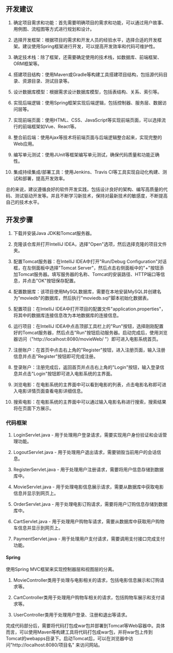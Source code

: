 ## 开发建议
1. 确定项目需求和功能：首先需要明确项目的需求和功能，可以通过用户故事、用例图、流程图等方式进行规划和设计。

2. 选择开发框架：根据项目的需求和开发人员的经验水平，选择合适的开发框架。建议使用Spring框架进行开发，可以提高开发效率和代码可维护性。

3. 确定技术栈：除了框架，还需要确定使用的技术栈，如数据库、前端框架、ORM框架等。

4. 搭建项目结构：使用Maven或Gradle等构建工具搭建项目结构，包括源代码目录、资源目录、测试目录等。

5. 设计数据库模型：根据需求设计数据库模型，包括表结构、关系、索引等。

6. 实现后端逻辑：使用Spring框架实现后端逻辑，包括控制器、服务层、数据访问层等。

7. 实现前端页面：使用HTML、CSS、JavaScript等实现前端页面，可以选择流行的前端框架如Vue、React等。

8. 整合前后端：使用Ajax等技术将前端页面与后端逻辑整合起来，实现完整的Web应用。

9. 编写单元测试：使用JUnit等框架编写单元测试，确保代码质量和功能正确性。

10. 集成持续集成/部署工具：使用Jenkins、Travis CI等工具实现自动化构建、测试和部署，提高开发效率。

总的来说，建议遵循良好的软件开发实践，包括设计良好的架构、编写高质量的代码、测试驱动开发等。并且不断学习新技术，保持对最新技术的敏感度，不断提高自己的技术水平。

## 开发步骤
1. 下载并安装Java JDK和Tomcat服务器。

2. 克隆该仓库并打开IntelliJ IDEA，选择"Open"选项，然后选择克隆的项目文件夹。

3. 配置Tomcat服务器：在IntelliJ IDEA中打开"Run/Debug Configuration"对话框，在左侧面板中选择"Tomcat Server"，然后点击右侧面板中的"+"按钮添加Tomcat服务器。填写服务器的名称、Tomcat的安装路径、HTTP端口等信息，并点击"OK"按钮保存配置。

4. 配置数据库：该项目使用MySQL数据库，需要在本地安装MySQL并创建名为"moviedb"的数据库，然后执行"moviedb.sql"脚本初始化数据表。

5. 配置项目：在IntelliJ IDEA中打开项目的配置文件"application.properties"，将其中的数据库连接信息改为本地数据库的连接信息。

6. 运行项目：在IntelliJ IDEA中点击顶部工具栏上的"Run"按钮，选择刚刚配置好的Tomcat服务器，然后点击"Run"按钮启动服务器。启动完成后，使用浏览器访问（"http://localhost:8080/movieWeb/ "）即可进入电影系统首页。

7. 注册账户：在首页中点击右上角的"Register"按钮，进入注册页面，输入注册信息并点击"Register"按钮即可完成注册。

8. 登录账户：注册完成后，返回首页并点击右上角的"Login"按钮，输入登录信息并点击"Login"按钮即可进入电影系统的主界面。

9. 浏览电影：在电影系统的主界面中可以看到电影的列表，点击电影名称即可进入电影详情页面查看电影详细信息。

10. 搜索电影：在电影系统的主界面中可以通过输入电影名称进行搜索，搜索结果将在页面下方展示。

### 代码框架
1. LoginServlet.java - 用于处理用户登录请求，需要实现用户身份验证和会话管理功能。

2. LogoutServlet.java - 用于处理用户退出请求，需要销毁当前用户的会话信息。

3. RegisterServlet.java - 用于处理用户注册请求，需要将用户信息存储到数据库中。

4. MovieServlet.java - 用于处理电影信息展示请求，需要从数据库中获取电影信息并显示到网页上。

5. OrderServlet.java - 用于处理电影订购请求，需要将用户订购信息存储到数据库中。

6. CartServlet.java - 用于处理用户购物车请求，需要从数据库中获取用户购物车信息并显示到网页上。

7. PaymentServlet.java - 用于处理用户支付请求，需要调用支付接口完成支付功能。

#### Spring
使用Spring MVC框架来实现控制器层和视图层的分离。

1. MovieController类用于处理与电影相关的请求，包括电影信息展示和订购请求等。

2. CartController类用于处理用户购物车相关的请求，包括购物车展示和支付请求等。

3. UserController类用于处理用户登录、注册和退出等请求。

完成代码部分后，需要将代码打包成war包并部署到Tomcat等Web容器中。具体而言，可以使用Maven等构建工具将代码打包成war包，并将war包上传到Tomcat的webapps目录下。启动Tomcat后，可以在浏览器中访问"http://localhost:8080/项目名" 来访问网站。


